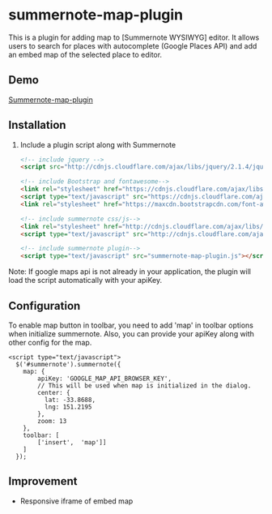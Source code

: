 # summernote-map-plugin

This is a plugin for adding map to [Summernote WYSIWYG] editor. It allows users to search for places with autocomplete (Google Places API) and add an embed map of the selected place to editor.

## Demo

<a href="http://maiyaporn.github.io/summernote-map-plugin/" target="_blank">Summernote-map-plugin</a>


## Installation

1. Include a plugin script along with Summernote

    ```html
    <!-- include jquery -->
    <script src="http://cdnjs.cloudflare.com/ajax/libs/jquery/2.1.4/jquery.js"></script>

    <!-- include Bootstrap and fontawesome-->
    <link rel="stylesheet" href="https://cdnjs.cloudflare.com/ajax/libs/twitter-bootstrap/3.3.6/css/bootstrap.min.css" />
    <script type="text/javascript" src="https://cdnjs.cloudflare.com/ajax/libs/twitter-bootstrap/3.3.6/js/bootstrap.min.js"></script>
    <link rel="stylesheet" href="https://maxcdn.bootstrapcdn.com/font-awesome/4.6.3/css/font-awesome.min.css" />

    <!-- include summernote css/js-->
    <link rel="stylesheet" href="http://cdnjs.cloudflare.com/ajax/libs/summernote/0.8.1/summernote.css">
    <script type="text/javascript" src="http://cdnjs.cloudflare.com/ajax/libs/summernote/0.8.1/summernote.js"></script>

    <!-- include summernote plugin-->
    <script type="text/javascript" src="summernote-map-plugin.js"></script>
    ```

Note:
  If google maps api is not already in your application, the plugin will load the script automatically with your apiKey.

## Configuration

To enable map button in toolbar, you need to add 'map' in toolbar options when initialize summernote. Also, you can provide your apiKey along with other config for the map.

    <script type="text/javascript">
      $('#summernote').summernote({
        map: {
            apiKey: 'GOOGLE_MAP_API_BROWSER_KEY',
            // This will be used when map is initialized in the dialog.
            center: {
              lat: -33.8688,
              lng: 151.2195
            },
            zoom: 13
        },
        toolbar: [
            ['insert',  'map']]
        ]
      });
  </script>


## Improvement
 - Responsive iframe of embed map
